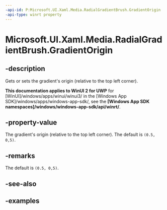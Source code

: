 ```yaml
---
-api-id: P:Microsoft.UI.Xaml.Media.RadialGradientBrush.GradientOrigin
-api-type: winrt property
---
```


# Microsoft.UI.Xaml.Media.RadialGradientBrush.GradientOrigin

<!--
public Windows.Foundation.Point GradientOrigin { get; set; }
-->


## -description
Gets or sets the gradient's origin (relative to the top left corner). 

**This documentation applies to WinUI 2 for UWP** for [WinUI]/windows/apps/winui/winui3/ in the [Windows App SDK]/windows/apps/windows-app-sdk/, see the **[Windows App SDK namespaces]/windows/windows-app-sdk/api/winrt/**.

## -property-value
The gradient's origin (relative to the top left corner). The default is `(0.5, 0,5)`.

## -remarks
The default is `(0.5, 0,5)`.

## -see-also

## -examples


